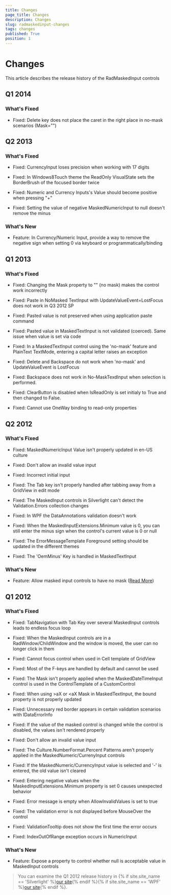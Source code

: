 ```yaml
---
title: Changes
page_title: Changes
description: Changes
slug: radmaskedinput-changes
tags: changes
published: True
position: 1
---
```


# Changes



This article describes the release history of the RadMaskedInput controls

## Q1 2014

### What's Fixed

* Fixed: Delete key does not place the caret in the right place in no-mask scenarios (Mask="")

## Q2 2013

### What's Fixed

* Fixed: CurrencyInput loses precision when working with 17 digits

* Fixed: In Windows8Touch theme the ReadOnly VisualState sets the BorderBrush of the focused border twice 

* Fixed: Numeric and Currency Inputs's Value should become positive when pressing "+"

* Fixed: Setting the value of negative MaskedNumericInput to null doesn't remove the minus

### What's New

* Feature: In Currency/Numeric Input, provide a way to remove the negative sign when setting 0 via keyboard or programmatically/binding
				

## Q1 2013

### What's Fixed

* Fixed: Changing the Mask property to "" (no mask) makes the control work incorrectly

* Fixed: Paste in NoMasked TextInput with UpdateValueEvent=LostFocus does not work in Q3 2012 SP

* Fixed: Pasted value is not preserved when using application paste command

* Fixed: Pasted value in MaskedTextInput is not validated (coerced).  Same issue when value is set via code

* Fixed: In a MaskedTextInput control using the 'no-mask' feature and PlainText TextMode, entering a capital letter raises an exception

* Fixed: Delete and Backspace do not work when 'no-mask' and UpdateValueEvent is LostFocus

* Fixed: Backspace does not work in No-MaskTexdInput when selection is performed.

* Fixed: ClearButton is disabled when IsReadOnly is set initialy to True and then changed to False.

* Fixed: Cannot use OneWay binding to read-only properties

## Q2 2012

### What's Fixed

* Fixed: MaskedNumericInput Value isn't properly updated in en-US culture

* Fixed: Don't allow an invalid value input

* Fixed: Incorrect initial input

* Fixed: The Tab key isn't properly handled after tabbing away from a GridView in edit mode

* Fixed: The MaskedInput controls in Silverlight can't detect the Validation.Errors collection changes

* Fixed: In WPF the DataAnnotations validation doesn't work

* Fixed: When the MaskedInputExtensions.Minimum value is 0, you can still enter the minus sign when the control's current value is 0 or null

* Fixed: The ErrorMessageTemplate Foreground setting should be updated in the different themes

* Fixed: The 'OemMinus' Key is handled in MaskedTextInput

### What's New

* Feature: Allow masked input controls to have no mask ([Read More](6423C290-4198-48A9-A19B-8937AAE46FCB#NoMask))
				

## Q1 2012

### What's Fixed

* Fixed: TabNavigation with Tab Key over several MaskedInput controls leads to endless focus loop

* Fixed: When the MaskedInput controls are in a RadWindow/ChildWindow and the window is moved, the user can no longer click in them

* Fixed: Cannot focus control when used in Cell template of GridView

* Fixed: Most of  the F-keys are handled by default and cannot be used

* Fixed: The Mask isn't properly applied when the MaskedDateTimeInput control is used in the ControlTemplate of a CustomControl

* Fixed: When using >aX or <aX Mask in MaskedTextInput, the bound property is not properly updated

* Fixed: Unnecessary red border appears in certain validation scenarios with IDataErrorInfo

* Fixed: If the value of the masked control is changed while the control is disabled, the values isn't rendered properly

* Fixed: Don't allow an invalid value input

* Fixed: The Culture.NumberFormat.Percent Patterns aren't properly applied in the MaskedNumeric/CurrenyInput controls

* Fixed: If the MaskedNumeric/CurrencyInput value is selected and '-' is entered, the old value isn't cleared

* Fixed: Entering negative values when the MaskedInputExtensions.Minimum property is set 0 causes unexpected behavior

* Fixed: Error message is empty when AllowInvalidValues is set to true

* Fixed: The validation error is not displayed before MouseOver the control

* Fixed: ValidationTooltip does not show the first time the error occurs

* Fixed: IndexOutOfRange exception occurs in NumericInput

### What's New

* Feature: Expose a property to control whether null is acceptable value in MaskedInput controls

>You can examine the Q1 2012 release history in {% if site.site_name == 'Silverlight' %}[our site](http://www.telerik.com/products/silverlight/whats-new/release_notes/q1-2012-version-2012-1-215-271395503.aspx){% endif %}{% if site.site_name == 'WPF' %}[our site](http://www.telerik.com/products/wpf/whats-new/release-history/q1-2012-version-2012-1-215-1506305735.aspx){% endif %}.
